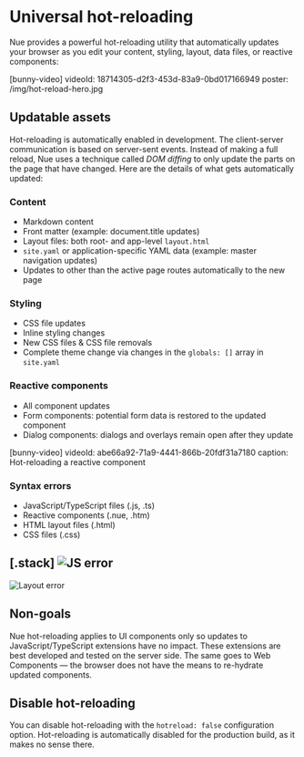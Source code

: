 
# Universal hot-reloading
Nue provides a powerful hot-reloading utility that automatically updates your browser as you edit your content, styling, layout, data files, or reactive components:

[bunny-video]
  videoId: 18714305-d2f3-453d-83a9-0bd017166949
  poster: /img/hot-reload-hero.jpg


## Updatable assets
Hot-reloading is automatically enabled in development. The client-server communication is based on server-sent events. Instead of making a full reload, Nue uses a technique called *DOM diffing* to only update the parts on the page that have changed. Here are the details of what gets automatically updated:


### Content
- Markdown content
- Front matter (example: document.title updates)
- Layout files: both root- and app-level `layout.html`
- `site.yaml` or application-specific YAML data (example: master navigation updates)
- Updates to other than the active page routes automatically to the new page

### Styling
- CSS file updates
- Inline styling changes
- New CSS files & CSS file removals
- Complete theme change via changes in the `globals: []` array in `site.yaml`

### Reactive components
- All component updates
- Form components: potential form data is restored to the updated component
- Dialog components: dialogs and overlays remain open after they update

[bunny-video]
  videoId: abe66a92-71a9-4441-866b-20fdf31a7180
  caption: Hot-reloading a reactive component


### Syntax errors
- JavaScript/TypeScript files (.js, .ts)
- Reactive components (.nue, .htm)
- HTML layout files (.html)
- CSS files (.css)

[.stack]
  ![JS error](/img/js-error.png)
  ---
  ![Layout error](/img/nue-error.png)


## Non-goals
Nue hot-reloading applies to UI components only so updates to JavaScript/TypeScript extensions have no impact. These extensions are best developed and tested on the server side. The same goes to Web Components — the browser does not have the means to re-hydrate updated components.


## Disable hot-reloading
You can disable hot-reloading with the `hotreload: false` configuration option. Hot-reloading is automatically disabled for the production build, as it makes no sense there.




